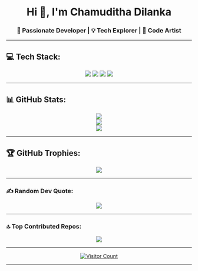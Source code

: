 <h1 align="center">Hi 👋, I'm Chamuditha Dilanka</h1>
<h3 align="center">🚀 Passionate Developer | 💡 Tech Explorer | 🎨 Code Artist</h3>

---

## 💻 Tech Stack:
<p align="center">
  <img src="https://img.shields.io/badge/Flutter-%2302569B.svg?style=for-the-badge&logo=Flutter&logoColor=white"/>
  <img src="https://img.shields.io/badge/java-%23ED8B00.svg?style=for-the-badge&logo=openjdk&logoColor=white"/>
  <img src="https://img.shields.io/badge/express.js-%23404d59.svg?style=for-the-badge&logo=express&logoColor=%2361DAFB"/>
  <img src="https://img.shields.io/badge/python-3670A0?style=for-the-badge&logo=python&logoColor=ffdd54"/>
</p>

---

## 📊 GitHub Stats:
<p align="center">
  <img src="https://github-readme-stats.vercel.app/api?username=chamudithadilanka&theme=shadow_green&hide_border=false&include_all_commits=false&count_private=false"/>
  <br/>
  <img src="https://nirzak-streak-stats.vercel.app/?user=chamudithadilanka&theme=shadow_green&hide_border=false"/>
  <br/>
  <img src="https://github-readme-stats.vercel.app/api/top-langs/?username=chamudithadilanka&theme=shadow_green&hide_border=false&include_all_commits=false&count_private=false&layout=compact"/>
</p>

---

## 🏆 GitHub Trophies:
<p align="center">
  <img src="https://github-profile-trophy.vercel.app/?username=chamudithadilanka&theme=radical&no-frame=false&no-bg=false&margin-w=4"/>
</p>

---

### ✍️ Random Dev Quote:
<p align="center">
  <img src="https://quotes-github-readme.vercel.app/api?type=horizontal&theme=radical"/>
</p>

---

### 🔝 Top Contributed Repos:
<p align="center">
  <img src="https://github-contributor-stats.vercel.app/api?username=chamudithadilanka&limit=5&theme=dark&combine_all_yearly_contributions=true"/>
</p>

---

<p align="center">
  <a href="https://visitcount.itsvg.in">
    <img src="https://visitcount.itsvg.in/api?id=chamudithadilanka&icon=0&color=0" alt="Visitor Count"/>
  </a>
</p>

---

<!-- Proudly created with GPRM ( https://gprm.itsvg.in ) -->
